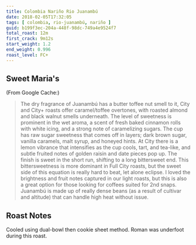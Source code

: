 ```yaml
---
title: Colombia Nariño Rio Juanambú
date: 2018-02-05T17:32:05
tags: [ colombia, rio-juanambú, nariño ]
guid: b199f3ec-204a-448f-98dc-749a4e9524f7
total_roast: 12m
first_crack: 9m12s
start_weight: 1.2
end_weight: 0.996
roast_level: FC+
---
```


## Sweet Maria's

(From Google Cache:)

> The dry fragrance of Juanambú has a butter toffee nut smell to it, City and
> City+ roasts offer caramel/toffee overtones, with roasted almond and black
> walnut smells underneath. The level of sweetness is prominent in the wet
> aroma, a scent of fresh baked cinnamon rolls with white icing, and a strong
> note of caramelizing sugars. The cup has raw sugar sweetness that comes off in
> layers; dark brown sugar, vanilla caramels, malt syrup, and honeyed hints. At
> City there is a lemon vibrance that intensifies as the cup cools, tart, and
> tea-like, and subtle fruited notes of golden raisin and date pieces pop up.
> The finish is sweet in the short run, shifting to a long bittersweet end. This
> bittersweetness is more dominant in Full City roasts, but the sweet side of
> this equation is really hard to beat, let alone eclipse. I loved the
> brightness and fruit notes captured in our light roasts, but this is also a
> great option for those looking for coffees suited for 2nd snaps. Juanambú is
> made up of really dense beans (as a result of cultivar and altitude) that can
> handle high heat without issue.

## Roast Notes

Cooled using dual-bowl then cookie sheet method.  Roman was underfoot during
this roast.
